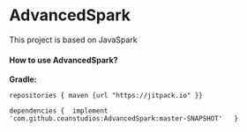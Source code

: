# AdvancedSpark
This project is based on JavaSpark

#### **How to use AdvancedSpark?**

**Gradle:**

`repositories { maven {url "https://jitpack.io" }}`

`dependencies { 
    implement 'com.github.ceanstudios:AdvancedSpark:master-SNAPSHOT'  
}`